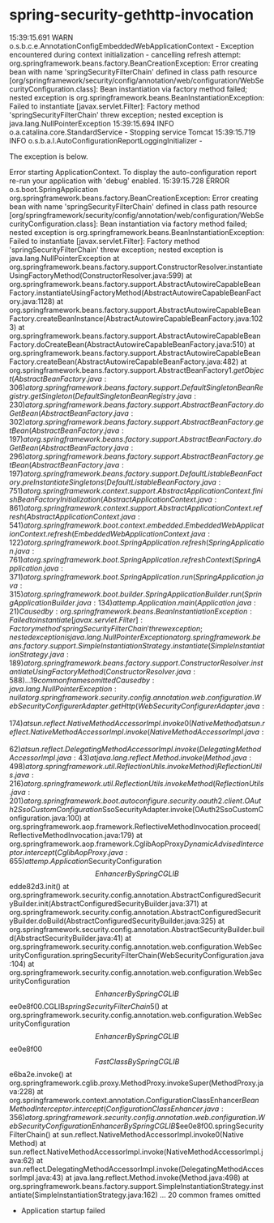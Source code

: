# spring-security-gethttp-invocation

15:39:15.691 WARN  o.s.b.c.e.AnnotationConfigEmbeddedWebApplicationContext  - Exception encountered during context initialization - cancelling refresh attempt: org.springframework.beans.factory.BeanCreationException: Error creating bean with name 'springSecurityFilterChain' defined in class path resource [org/springframework/security/config/annotation/web/configuration/WebSecurityConfiguration.class]: Bean instantiation via factory method failed; nested exception is org.springframework.beans.BeanInstantiationException: Failed to instantiate [javax.servlet.Filter]: Factory method 'springSecurityFilterChain' threw exception; nested exception is java.lang.NullPointerException
15:39:15.694 INFO  o.a.catalina.core.StandardService  - Stopping service Tomcat
15:39:15.719 INFO  o.s.b.a.l.AutoConfigurationReportLoggingInitializer  - 

The exception is below.

Error starting ApplicationContext. To display the auto-configuration report re-run your application with 'debug' enabled.
15:39:15.728 ERROR o.s.boot.SpringApplication org.springframework.beans.factory.BeanCreationException: Error creating bean with name 'springSecurityFilterChain' defined in class path resource [org/springframework/security/config/annotation/web/configuration/WebSecurityConfiguration.class]: Bean instantiation via factory method failed; nested exception is org.springframework.beans.BeanInstantiationException: Failed to instantiate [javax.servlet.Filter]: Factory method 'springSecurityFilterChain' threw exception; nested exception is java.lang.NullPointerException
	at org.springframework.beans.factory.support.ConstructorResolver.instantiateUsingFactoryMethod(ConstructorResolver.java:599)
	at org.springframework.beans.factory.support.AbstractAutowireCapableBeanFactory.instantiateUsingFactoryMethod(AbstractAutowireCapableBeanFactory.java:1128)
	at org.springframework.beans.factory.support.AbstractAutowireCapableBeanFactory.createBeanInstance(AbstractAutowireCapableBeanFactory.java:1023)
	at org.springframework.beans.factory.support.AbstractAutowireCapableBeanFactory.doCreateBean(AbstractAutowireCapableBeanFactory.java:510)
	at org.springframework.beans.factory.support.AbstractAutowireCapableBeanFactory.createBean(AbstractAutowireCapableBeanFactory.java:482)
	at org.springframework.beans.factory.support.AbstractBeanFactory$1.getObject(AbstractBeanFactory.java:306)
	at org.springframework.beans.factory.support.DefaultSingletonBeanRegistry.getSingleton(DefaultSingletonBeanRegistry.java:230)
	at org.springframework.beans.factory.support.AbstractBeanFactory.doGetBean(AbstractBeanFactory.java:302)
	at org.springframework.beans.factory.support.AbstractBeanFactory.getBean(AbstractBeanFactory.java:197)
	at org.springframework.beans.factory.support.AbstractBeanFactory.doGetBean(AbstractBeanFactory.java:296)
	at org.springframework.beans.factory.support.AbstractBeanFactory.getBean(AbstractBeanFactory.java:197)
	at org.springframework.beans.factory.support.DefaultListableBeanFactory.preInstantiateSingletons(DefaultListableBeanFactory.java:751)
	at org.springframework.context.support.AbstractApplicationContext.finishBeanFactoryInitialization(AbstractApplicationContext.java:861)
	at org.springframework.context.support.AbstractApplicationContext.refresh(AbstractApplicationContext.java:541)
	at org.springframework.boot.context.embedded.EmbeddedWebApplicationContext.refresh(EmbeddedWebApplicationContext.java:122)
	at org.springframework.boot.SpringApplication.refresh(SpringApplication.java:761)
	at org.springframework.boot.SpringApplication.refreshContext(SpringApplication.java:371)
	at org.springframework.boot.SpringApplication.run(SpringApplication.java:315)
	at org.springframework.boot.builder.SpringApplicationBuilder.run(SpringApplicationBuilder.java:134)
	at temp.Application.main(Application.java:21)
Caused by: org.springframework.beans.BeanInstantiationException: Failed to instantiate [javax.servlet.Filter]: Factory method 'springSecurityFilterChain' threw exception; nested exception is java.lang.NullPointerException
	at org.springframework.beans.factory.support.SimpleInstantiationStrategy.instantiate(SimpleInstantiationStrategy.java:189)
	at org.springframework.beans.factory.support.ConstructorResolver.instantiateUsingFactoryMethod(ConstructorResolver.java:588)
	... 19 common frames omitted
Caused by: java.lang.NullPointerException: null
	at org.springframework.security.config.annotation.web.configuration.WebSecurityConfigurerAdapter.getHttp(WebSecurityConfigurerAdapter.java:174)
	at sun.reflect.NativeMethodAccessorImpl.invoke0(Native Method)
	at sun.reflect.NativeMethodAccessorImpl.invoke(NativeMethodAccessorImpl.java:62)
	at sun.reflect.DelegatingMethodAccessorImpl.invoke(DelegatingMethodAccessorImpl.java:43)
	at java.lang.reflect.Method.invoke(Method.java:498)
	at org.springframework.util.ReflectionUtils.invokeMethod(ReflectionUtils.java:216)
	at org.springframework.util.ReflectionUtils.invokeMethod(ReflectionUtils.java:201)
	at org.springframework.boot.autoconfigure.security.oauth2.client.OAuth2SsoCustomConfiguration$SsoSecurityAdapter.invoke(OAuth2SsoCustomConfiguration.java:100)
	at org.springframework.aop.framework.ReflectiveMethodInvocation.proceed(ReflectiveMethodInvocation.java:179)
	at org.springframework.aop.framework.CglibAopProxy$DynamicAdvisedInterceptor.intercept(CglibAopProxy.java:655)
	at temp.Application$SecurityConfiguration$$EnhancerBySpringCGLIB$$edde82d3.init(<generated>)
	at org.springframework.security.config.annotation.AbstractConfiguredSecurityBuilder.init(AbstractConfiguredSecurityBuilder.java:371)
	at org.springframework.security.config.annotation.AbstractConfiguredSecurityBuilder.doBuild(AbstractConfiguredSecurityBuilder.java:325)
	at org.springframework.security.config.annotation.AbstractSecurityBuilder.build(AbstractSecurityBuilder.java:41)
	at org.springframework.security.config.annotation.web.configuration.WebSecurityConfiguration.springSecurityFilterChain(WebSecurityConfiguration.java:104)
	at org.springframework.security.config.annotation.web.configuration.WebSecurityConfiguration$$EnhancerBySpringCGLIB$$ee0e8f00.CGLIB$springSecurityFilterChain$5(<generated>)
	at org.springframework.security.config.annotation.web.configuration.WebSecurityConfiguration$$EnhancerBySpringCGLIB$$ee0e8f00$$FastClassBySpringCGLIB$$e6ba2e.invoke(<generated>)
	at org.springframework.cglib.proxy.MethodProxy.invokeSuper(MethodProxy.java:228)
	at org.springframework.context.annotation.ConfigurationClassEnhancer$BeanMethodInterceptor.intercept(ConfigurationClassEnhancer.java:356)
	at org.springframework.security.config.annotation.web.configuration.WebSecurityConfiguration$$EnhancerBySpringCGLIB$$ee0e8f00.springSecurityFilterChain(<generated>)
	at sun.reflect.NativeMethodAccessorImpl.invoke0(Native Method)
	at sun.reflect.NativeMethodAccessorImpl.invoke(NativeMethodAccessorImpl.java:62)
	at sun.reflect.DelegatingMethodAccessorImpl.invoke(DelegatingMethodAccessorImpl.java:43)
	at java.lang.reflect.Method.invoke(Method.java:498)
	at org.springframework.beans.factory.support.SimpleInstantiationStrategy.instantiate(SimpleInstantiationStrategy.java:162)
	... 20 common frames omitted
 - Application startup failed
